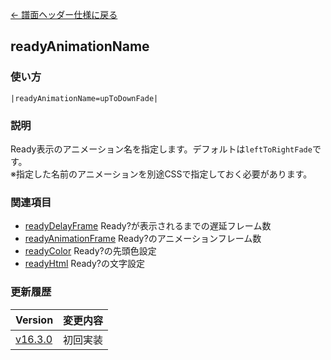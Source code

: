 [← 譜面ヘッダー仕様に戻る](dos_header.html)
## readyAnimationName
### 使い方
```
|readyAnimationName=upToDownFade|
```
### 説明
Ready表示のアニメーション名を指定します。デフォルトは`leftToRightFade`です。  
※指定した名前のアニメーションを別途CSSで指定しておく必要があります。

### 関連項目
- [readyDelayFrame](dos-h0052-readyDelayFrame.html)  Ready?が表示されるまでの遅延フレーム数
- [readyAnimationFrame](dos-h0073-readyAnimationFrame.html)  Ready?のアニメーションフレーム数
- [readyColor](dos-h0075-readyColor.html)  Ready?の先頭色設定
- [readyHtml](dos-h0080-readyHtml.html)  Ready?の文字設定

### 更新履歴

|Version|変更内容|
|----|----|
|[v16.3.0](https://github.com/cwtickle/danoniplus/releases/tag/v16.3.0)|初回実装|